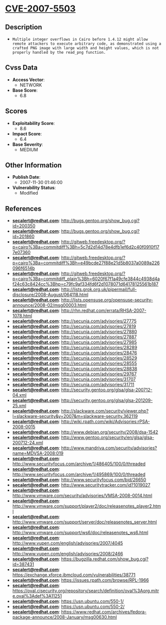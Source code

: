 
# [CVE-2007-5503](http://bugs.gentoo.org/show_bug.cgi?id=200350)

## Description

- `Multiple integer overflows in Cairo before 1.4.12 might allow remote attackers to execute arbitrary code, as demonstrated using a crafted PNG image with large width and height values, which is not properly handled by the read_png function.`

## Cvss Data

- **Access Vector**:
  - NETWORK
- **Base Score**:
  - 6.8

## Scores

- **Exploitability Score**:
  - 8.6
- **Impact Score**:
  - 6.4
- **Base Severity**:
  - MEDIUM

## Other Information

- **Publish Date**:
  - 2007-11-30 01:46:00
- **Vulnerability Status**:
  - Modified

## References

- **secalert@redhat.com**: http://bugs.gentoo.org/show_bug.cgi?id=200350
- **secalert@redhat.com**: http://bugs.gentoo.org/show_bug.cgi?id=201860
- **secalert@redhat.com**: http://gitweb.freedesktop.org/?p=cairo%3Ba=commitdiff%3Bh=5c7d2d14d78e4dfb1ef6d2c40f0910f177e07360
- **secalert@redhat.com**: http://gitweb.freedesktop.org/?p=cairo%3Ba=commitdiff%3Bh=e49bcde27f88e21d5b8037a0089a226096f6514b
- **secalert@redhat.com**: http://gitweb.freedesktop.org/?p=cairo%3Ba=commitdiff_plain%3Bh=6020f67f1a49cfe3844c4938d4af24c63c8424cc%3Bhp=c79fc9af334fd6f2d1078071d64178125561b187
- **secalert@redhat.com**: http://lists.grok.org.uk/pipermail/full-disclosure/2008-August/064118.html
- **secalert@redhat.com**: http://lists.opensuse.org/opensuse-security-announce/2008-02/msg00003.html
- **secalert@redhat.com**: http://rhn.redhat.com/errata/RHSA-2007-1078.html
- **secalert@redhat.com**: http://secunia.com/advisories/27775
- **secalert@redhat.com**: http://secunia.com/advisories/27819
- **secalert@redhat.com**: http://secunia.com/advisories/27880
- **secalert@redhat.com**: http://secunia.com/advisories/27887
- **secalert@redhat.com**: http://secunia.com/advisories/27985
- **secalert@redhat.com**: http://secunia.com/advisories/28289
- **secalert@redhat.com**: http://secunia.com/advisories/28476
- **secalert@redhat.com**: http://secunia.com/advisories/28529
- **secalert@redhat.com**: http://secunia.com/advisories/28555
- **secalert@redhat.com**: http://secunia.com/advisories/28838
- **secalert@redhat.com**: http://secunia.com/advisories/29767
- **secalert@redhat.com**: http://secunia.com/advisories/31707
- **secalert@redhat.com**: http://secunia.com/advisories/31711
- **secalert@redhat.com**: http://security.gentoo.org/glsa/glsa-200712-04.xml
- **secalert@redhat.com**: http://security.gentoo.org/glsa/glsa-201209-25.xml
- **secalert@redhat.com**: http://slackware.com/security/viewer.php?l=slackware-security&y=2007&m=slackware-security.362119
- **secalert@redhat.com**: http://wiki.rpath.com/wiki/Advisories:rPSA-2008-0015
- **secalert@redhat.com**: http://www.debian.org/security/2008/dsa-1542
- **secalert@redhat.com**: http://www.gentoo.org/security/en/glsa/glsa-200712-24.xml
- **secalert@redhat.com**: http://www.mandriva.com/security/advisories?name=MDVSA-2008:019
- **secalert@redhat.com**: http://www.securityfocus.com/archive/1/486405/100/0/threaded
- **secalert@redhat.com**: http://www.securityfocus.com/archive/1/495869/100/0/threaded
- **secalert@redhat.com**: http://www.securityfocus.com/bid/26650
- **secalert@redhat.com**: http://www.securitytracker.com/id?1019027
- **secalert@redhat.com**: http://www.vmware.com/security/advisories/VMSA-2008-0014.html
- **secalert@redhat.com**: http://www.vmware.com/support/player2/doc/releasenotes_player2.html
- **secalert@redhat.com**: http://www.vmware.com/support/server/doc/releasenotes_server.html
- **secalert@redhat.com**: http://www.vmware.com/support/ws6/doc/releasenotes_ws6.html
- **secalert@redhat.com**: http://www.vupen.com/english/advisories/2007/4045
- **secalert@redhat.com**: http://www.vupen.com/english/advisories/2008/2466
- **secalert@redhat.com**: https://bugzilla.redhat.com/show_bug.cgi?id=387431
- **secalert@redhat.com**: https://exchange.xforce.ibmcloud.com/vulnerabilities/38771
- **secalert@redhat.com**: https://issues.rpath.com/browse/RPL-1966
- **secalert@redhat.com**: https://oval.cisecurity.org/repository/search/definition/oval%3Aorg.mitre.oval%3Adef%3A11251
- **secalert@redhat.com**: https://usn.ubuntu.com/550-1/
- **secalert@redhat.com**: https://usn.ubuntu.com/550-2/
- **secalert@redhat.com**: https://www.redhat.com/archives/fedora-package-announce/2008-January/msg00630.html
